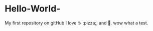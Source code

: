 # Hello-World- 
My first repository on gitHub
I love :coffee: :pizza;, and :beer:.
wow what a test.
